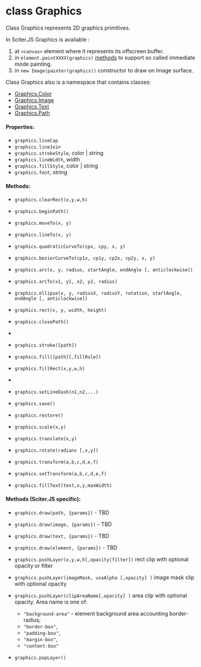 # class Graphics

Class Graphics represents 2D graphics primitives.

In Sciter.JS Graphics is available :

1. at `<canvas>` element where it represents its offscreen buffer.
2. in `element.paintXXXX(graphics)` [methods](Element.md#paintXXX) to support so called immediate mode painting.
3. in `new Image(painter(graphics))` constructor to draw on Image surface.

Class Graphics also is a namespace that contains classes:

* [Graphics.Color](Graphics.Color.md)
* [Graphics.Image](Graphics.Image.md)
* [Graphics.Text](Graphics.Text.md)
* [Graphics.Path](Graphics.Path.md)

#### Properties:

* `graphics.lineCap` 
* `graphics.lineJoin`
* `graphics.strokeStyle`, color | string
* `graphics.lineWidth`, width
* `graphics.fillStyle`, color | string
* `graphics.font`, string

#### Methods:

* `graphics.clearRect(x,y,w,h)`
* `graphics.beginPath()`
* `graphics.moveTo(x, y)`
* `graphics.lineTo(x, y)`
* `graphics.quadraticCurveTo(cpx, cpy, x, y)`
* `graphics.bezierCurveTo(cp1x, cp1y, cp2x, cp2y, x, y)`
* `graphics.arc(x, y, radius, startAngle, endAngle [, anticlockwise])`
* `graphics.arcTo(x1, y1, x2, y2, radius)`
* `graphics.ellipse(x, y, radiusX, radiusY, rotation, startAngle, endAngle [, anticlockwise])`
* `graphics.rect(x, y, width, height)`
* `graphics.closePath()`
* 
* `graphics.stroke([path])`
* `graphics.fill([path][,fillRule])`
* `graphics.fillRect(x,y,w,h)`
* 
* `graphics.setLineDash(n1,n2,...)`

* `graphics.save()`
* `graphics.restore()`

* `graphics.scale(x,y)`
* `graphics.translate(x,y)`
* `graphics.rotate(radians [,x,y])`
* `graphics.transform(a,b,c,d,e,f)`
* `graphics.setTransform(a,b,c,d,e,f)`

* `graphics.fillText(text,x,y,maxWidth)`

#### Methods (Sciter.JS specific):

* `graphics.draw(path, {params})` - TBD
* `graphics.draw(image, {params})` - TBD
* `graphics.draw(text, {params})`  - TBD 
* `graphics.draw(element, {params})` - TBD 

* `graphics.pushLayer(x,y,w,h[,opacity|filter])` rect clip with optional opacity or filter
* `graphics.pushLayer(imageMask, useAlpha [,opacity] )` image mask clip with optional opacity
* `graphics.pushLayer(clipAreaName[,opacity] )` area clip with optional opacity. Area name is one of:
  * `"background-area"` - element background area accounting border-radius;
  * `"border-box"`,
  * `"padding-box"`,
  * `"margin-box"`,
  * `"content-box"`
* `graphics.popLayer()` 



